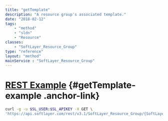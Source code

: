 ```yaml
---
title: "getTemplate"
description: "A resource group's associated template."
date: "2018-02-12"
tags:
    - "method"
    - "sldn"
    - "Resource"
classes:
    - "SoftLayer_Resource_Group"
type: "reference"
layout: "method"
mainService : "SoftLayer_Resource_Group"
---
```


# [REST Example](#getTemplate-example) <a href="/article/rest/"><i class="fas fa-question"></i></a> {#getTemplate-example .anchor-link} 
```bash
curl -g -u $SL_USER:$SL_APIKEY -X GET \
'https://api.softlayer.com/rest/v3.1/SoftLayer_Resource_Group/{SoftLayer_Resource_GroupID}/getTemplate'
```
